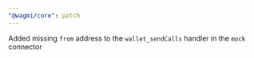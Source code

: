 ```yaml
---
"@wagmi/core": patch
---
```


Added missing `from` address to the `wallet_sendCalls` handler in the `mock` connector
